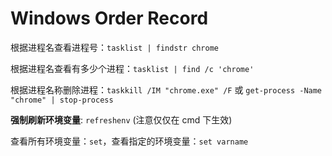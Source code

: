 # Windows Order Record

根据进程名查看进程号：`tasklist | findstr chrome`

根据进程名查看有多少个进程：`tasklist | find /c 'chrome'`

根据进程名称删除进程：`taskkill /IM "chrome.exe" /F` 或 `get-process -Name "chrome" | stop-process`

**强制刷新环境变量**: `refreshenv` (注意仅仅在 cmd 下生效)

查看所有环境变量：`set`，查看指定的环境变量：`set varname`